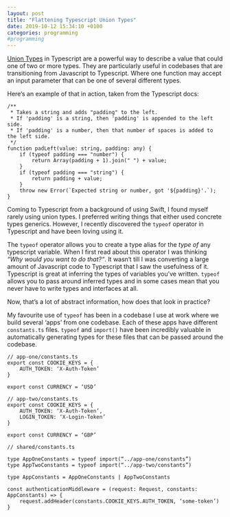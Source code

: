 ```yaml
---
layout: post
title: "Flattening Typescript Union Types"
date: 2019-10-12 15:34:10 +0100
categories: programming
#programming
---
```


[Union Types](https://www.typescriptlang.org/docs/handbook/advanced-types.html#union-types) in Typescript are a powerful way to describe a value that could one of two or more types. They are particularly useful in codebases that are transitioning from Javascript to Typescript. Where one function may accept an input parameter that can be one of several different types. 

Here‘s an example of that in action, taken from the Typescript docs:
```
/**
 * Takes a string and adds "padding" to the left.
 * If 'padding' is a string, then 'padding' is appended to the left side.
 * If 'padding' is a number, then that number of spaces is added to the left side.
 */
function padLeft(value: string, padding: any) {
    if (typeof padding === "number") {
        return Array(padding + 1).join(" ") + value;
    }
    if (typeof padding === "string") {
        return padding + value;
    }
    throw new Error(`Expected string or number, got '${padding}'.`);
}
```

Coming to Typescript from a background of using Swift, I found myself rarely using union types. I preferred writing things that either used concrete types generics. However, I recently discovered the `typeof` operator in Typescript and have been loving using it. 

The `typeof` operator allows you to create a type alias for the _type of_ any typescript variable. When I first read about this operator I was thinking _“Why would you want to do that?“_. It wasn‘t till I was converting a large amount of Javascript code to Typescript that I saw the usefulness of it. Typescript is great at inferring the types of variables you’ve written. `typeof` allows you to pass around inferred types and in some cases mean that you never have to write types and interfaces at all.

Now, that’s a lot of abstract information, how does that look in practice?

My favourite use of `typeof` has been in a codebase I use at work where we build several ‘apps’ from one codebase. Each of these apps have different `constants.ts` files. `typeof` and `import()` have been incredibly valuable in automatically generating types for these files that can be passed around the codebase.

``` 
// app-one/constants.ts
export const COOKIE_KEYS = {
	AUTH_TOKEN: ‘X-Auth-Token’
} 

export const CURRENCY = ‘USD’
```

```
// app-two/constants.ts
export const COOKIE_KEYS = {
	AUTH_TOKEN: ‘X-Auth-Token’,
	LOGIN_TOKEN: ‘X-Login-Token’
}

export const CURRENCY = ‘GBP’
```

```
// shared/constants.ts

type AppOneConstants = typeof import(“../app-one/constants”)
type AppTwoConstants = typeof import(“../app-two/constants”)

type AppConstants = AppOneConstants | AppTwoConstants

```

```
const authenticationMiddleware = (request: Request, constants: AppConstants) => {
	request.addHeader(constants.COOKIE_KEYS.AUTH_TOKEN, ‘some-token’)
}
```

